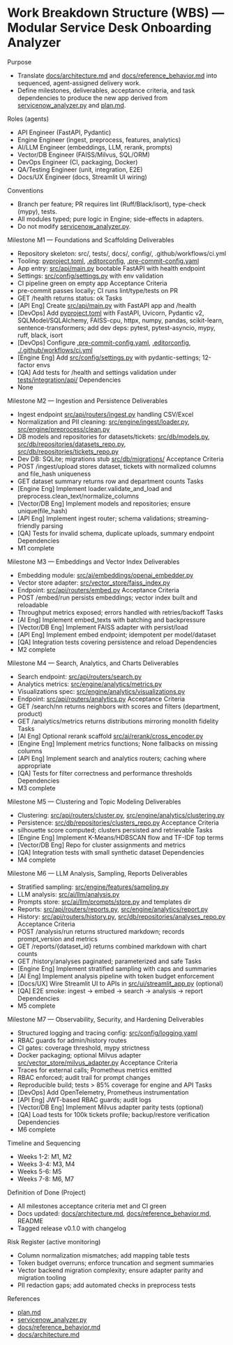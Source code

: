 # Work Breakdown Structure (WBS) — Modular Service Desk Onboarding Analyzer

Purpose
- Translate [docs/architecture.md](docs/architecture.md) and [docs/reference_behavior.md](docs/reference_behavior.md) into sequenced, agent-assigned delivery work.
- Define milestones, deliverables, acceptance criteria, and task dependencies to produce the new app derived from [servicenow_analyzer.py](servicenow_analyzer.py) and [plan.md](plan.md).

Roles (agents)
- API Engineer (FastAPI, Pydantic)
- Engine Engineer (ingest, preprocess, features, analytics)
- AI/LLM Engineer (embeddings, LLM, rerank, prompts)
- Vector/DB Engineer (FAISS/Milvus, SQL/ORM)
- DevOps Engineer (CI, packaging, Docker)
- QA/Testing Engineer (unit, integration, E2E)
- Docs/UX Engineer (docs, Streamlit UI wiring)

Conventions
- Branch per feature; PR requires lint (Ruff/Black/isort), type-check (mypy), tests.
- All modules typed; pure logic in Engine; side-effects in adapters.
- Do not modify [servicenow_analyzer.py](servicenow_analyzer.py).

Milestone M1 — Foundations and Scaffolding
Deliverables
- Repository skeleton: src/, tests/, docs/, config/, .github/workflows/ci.yml
- Tooling: [pyproject.toml](pyproject.toml), [.editorconfig](.editorconfig), [.pre-commit-config.yaml](.pre-commit-config.yaml)
- App entry: [src/api/main.py](src/api/main.py) bootable FastAPI with health endpoint
- Settings: [src/config/settings.py](src/config/settings.py) with env validation
- CI pipeline green on empty app
Acceptance Criteria
- pre-commit passes locally; CI runs lint/type/tests on PR
- GET /health returns status: ok
Tasks
- [API Eng] Create [src/api/main.py](src/api/main.py) with FastAPI app and /health
- [DevOps] Add [pyproject.toml](pyproject.toml) with FastAPI, Uvicorn, Pydantic v2, SQLModel/SQLAlchemy, FAISS-cpu, httpx, numpy, pandas, scikit-learn, sentence-transformers; add dev deps: pytest, pytest-asyncio, mypy, ruff, black, isort
- [DevOps] Configure [.pre-commit-config.yaml](.pre-commit-config.yaml), [.editorconfig](.editorconfig), [./.github/workflows/ci.yml](.github/workflows/ci.yml)
- [Engine Eng] Add [src/config/settings.py](src/config/settings.py) with pydantic-settings; 12-factor envs
- [QA] Add tests for /health and settings validation under [tests/integration/api/](tests/integration/api/)
Dependencies
- None

Milestone M2 — Ingestion and Persistence
Deliverables
- Ingest endpoint [src/api/routers/ingest.py](src/api/routers/ingest.py) handling CSV/Excel
- Normalization and PII cleaning: [src/engine/ingest/loader.py](src/engine/ingest/loader.py), [src/engine/preprocess/clean.py](src/engine/preprocess/clean.py)
- DB models and repositories for datasets/tickets: [src/db/models.py](src/db/models.py), [src/db/repositories/datasets_repo.py](src/db/repositories/datasets_repo.py), [src/db/repositories/tickets_repo.py](src/db/repositories/tickets_repo.py)
- Dev DB: SQLite; migrations stub [src/db/migrations/](src/db/migrations/)
Acceptance Criteria
- POST /ingest/upload stores dataset, tickets with normalized columns and file_hash uniqueness
- GET dataset summary returns row and department counts
Tasks
- [Engine Eng] Implement loader.validate_and_load and preprocess.clean_text/normalize_columns
- [Vector/DB Eng] Implement models and repositories; ensure unique(file_hash)
- [API Eng] Implement ingest router; schema validations; streaming-friendly parsing
- [QA] Tests for invalid schema, duplicate uploads, summary endpoint
Dependencies
- M1 complete

Milestone M3 — Embeddings and Vector Index
Deliverables
- Embedding module: [src/ai/embeddings/openai_embedder.py](src/ai/embeddings/openai_embedder.py)
- Vector store adapter: [src/vector_store/faiss_index.py](src/vector_store/faiss_index.py)
- Endpoint: [src/api/routers/embed.py](src/api/routers/embed.py)
Acceptance Criteria
- POST /embed/run persists embeddings; vector index built and reloadable
- Throughput metrics exposed; errors handled with retries/backoff
Tasks
- [AI Eng] Implement embed_texts with batching and backpressure
- [Vector/DB Eng] Implement FAISS adapter with persist/load
- [API Eng] Implement embed endpoint; idempotent per model/dataset
- [QA] Integration tests covering persistence and reload
Dependencies
- M2 complete

Milestone M4 — Search, Analytics, and Charts
Deliverables
- Search endpoint: [src/api/routers/search.py](src/api/routers/search.py)
- Analytics metrics: [src/engine/analytics/metrics.py](src/engine/analytics/metrics.py)
- Visualizations spec: [src/engine/analytics/visualizations.py](src/engine/analytics/visualizations.py)
- Endpoint: [src/api/routers/analytics.py](src/api/routers/analytics.py)
Acceptance Criteria
- GET /search/nn returns neighbors with scores and filters (department, product)
- GET /analytics/metrics returns distributions mirroring monolith fidelity
Tasks
- [AI Eng] Optional rerank scaffold [src/ai/rerank/cross_encoder.py](src/ai/rerank/cross_encoder.py)
- [Engine Eng] Implement metrics functions; None fallbacks on missing columns
- [API Eng] Implement search and analytics routers; caching where appropriate
- [QA] Tests for filter correctness and performance thresholds
Dependencies
- M3 complete

Milestone M5 — Clustering and Topic Modeling
Deliverables
- Clustering: [src/api/routers/cluster.py](src/api/routers/cluster.py), [src/engine/analytics/clustering.py](src/engine/analytics/clustering.py)
- Persistence: [src/db/repositories/clusters_repo.py](src/db/repositories/clusters_repo.py)
Acceptance Criteria
- silhouette score computed; clusters persisted and retrievable
Tasks
- [Engine Eng] Implement K-Means/HDBSCAN flow and TF-IDF top terms
- [Vector/DB Eng] Repo for cluster assignments and metrics
- [QA] Integration tests with small synthetic dataset
Dependencies
- M4 complete

Milestone M6 — LLM Analysis, Sampling, Reports
Deliverables
- Stratified sampling: [src/engine/features/sampling.py](src/engine/features/sampling.py)
- LLM analysis: [src/ai/llm/analysis.py](src/ai/llm/analysis.py)
- Prompts store: [src/ai/llm/prompts/store.py](src/ai/llm/prompts/store.py) and templates dir
- Reports: [src/api/routers/reports.py](src/api/routers/reports.py), [src/engine/analytics/report.py](src/engine/analytics/report.py)
- History: [src/api/routers/history.py](src/api/routers/history.py), [src/db/repositories/analyses_repo.py](src/db/repositories/analyses_repo.py)
Acceptance Criteria
- POST /analysis/run returns structured markdown; records prompt_version and metrics
- GET /reports/{dataset_id} returns combined markdown with chart counts
- GET /history/analyses paginated; parameterized and safe
Tasks
- [Engine Eng] Implement stratified sampling with caps and summaries
- [AI Eng] Implement analysis pipeline with token budget enforcement
- [Docs/UX] Wire Streamlit UI to APIs in [src/ui/streamlit_app.py](src/ui/streamlit_app.py) (optional)
- [QA] E2E smoke: ingest → embed → search → analysis → report
Dependencies
- M5 complete

Milestone M7 — Observability, Security, and Hardening
Deliverables
- Structured logging and tracing config: [src/config/logging.yaml](src/config/logging.yaml)
- RBAC guards for admin/history routes
- CI gates: coverage threshold, mypy strictness
- Docker packaging; optional Milvus adapter [src/vector_store/milvus_adapter.py](src/vector_store/milvus_adapter.py)
Acceptance Criteria
- Traces for external calls; Prometheus metrics emitted
- RBAC enforced; audit trail for prompt changes
- Reproducible build; tests > 85% coverage for engine and API
Tasks
- [DevOps] Add OpenTelemetry, Prometheus instrumentation
- [API Eng] JWT-based RBAC guards; audit logs
- [Vector/DB Eng] Implement Milvus adapter parity tests (optional)
- [QA] Load tests for 100k tickets profile; backup/restore verification
Dependencies
- M6 complete

Timeline and Sequencing
- Weeks 1-2: M1, M2
- Weeks 3-4: M3, M4
- Weeks 5-6: M5
- Weeks 7-8: M6, M7

Definition of Done (Project)
- All milestones acceptance criteria met and CI green
- Docs updated: [docs/architecture.md](docs/architecture.md), [docs/reference_behavior.md](docs/reference_behavior.md), README
- Tagged release v0.1.0 with changelog

Risk Register (active monitoring)
- Column normalization mismatches; add mapping table tests
- Token budget overruns; enforce truncation and segment summaries
- Vector backend migration complexity; ensure adapter parity and migration tooling
- PII redaction gaps; add automated checks in preprocess tests

References
- [plan.md](plan.md)
- [servicenow_analyzer.py](servicenow_analyzer.py)
- [docs/reference_behavior.md](docs/reference_behavior.md)
- [docs/architecture.md](docs/architecture.md)
